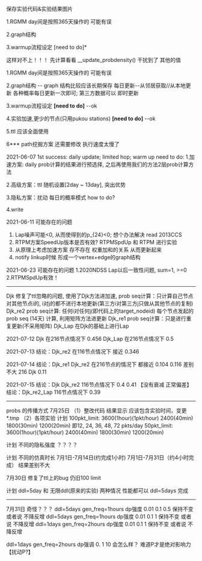 ﻿保存实验代码&实验结果图片

1.RGMM day间是按照365天操作的 可能有误

2.graph结构

3.warmup流程设定 [need to do]*

这样对不上！！！
先计算看看
__update_probdensity()
干扰到了 其他的值


1.RGMM day间是按照365天操作的 可能有误

2.graph结构 -- graph 结构比较应该长期保存
每日更新--从邻居获取//从本地更新
各种概率每日更新一次即可; 第三方数据可以 即时更新

3.warmup流程设定 **[need to do]** --ok

4.实验加速,更少的节点(只用pukou stations) **[need to do]** --ok

5.ttl 应该全面使用

6*** path挖掘方案 还需要修改 执行速度太慢了

2021-06-07
1st success: daily update; limited hop; warm up
need to do:
1.加速方案: daily prob计算的结果进行预选择, 之后再使用我们的方法2层prob计算方法

2.高级方案：ttl 随机设置[2day ~ 13day], 突出优势

3.隐私方案：扰动 每日的概率模式  how to do?

4.write


2021-06-11
可能存在的问题
1. Lap噪声可能<0, 从而使得到的p_{24}<0; 想个办法解决
read 2013CCS
2. RTPM方案SpeedUp版本是否有效? RTPMSpdUp 和 RTPM
进行实验
3. 从原理上考虑加速方案
存不存在 权重加和的关系 从而更新起来
4. notify linkup时候 形成一个vertex+edge的graph结构


2021-06-23
可能存在的问题
1.2020NDSS Lap以后一致性问题, sum=1, >=0
2.RTPMSpdUp有效！

*********************************************************
Djk 修复了ttl忽略的问题, 使用了Djk方法进加速, prob seq计算：只计算自己节点对其他节点i的, i对j的都不进行本地更新(第三方i对第三方j只做从其他节点的复制) 
Djk_re2 prob seq计算: 任何i对任何j(即代码上的target_nodeid) 每个节点发起的prob seq (14天) 计算, 利用矩阵方法进更新
Djk_re1 prob seq计算：只是进行重复更新(不采用矩阵)
Djk_Lap 在Djk的基础上进行Lap


2021-07-12
Djk 在216节点情况下 0.456
Djk_Lap 在216节点情况下 0.5


2021-07-13
结论：Djk_re2 在116节点情况下 接近 0.346

2021-07-14
结论：Djk_re1 Djk_re2 在216节点的情况下 都接近 0.104 0.116 差别不大
216 Djk 0.11

2021-07-15
结论：Djk Djk_re2 116节点情况下 0.4 0.41 【没有衰减 正常偏差】
结论：Djk_re2_Lap 116节点情况下 0.39



*********************************************************
probs 的传播方式
7月25日 （1）整改代码 结果显示 应该包含实验时间，变更*.tmp （2）各项实验
计划
100pkt_limit: 3600(1hour)(1pkt/hour) 2400(40min) 1800(30min) 1200(20min)
即12, 24, 36, 48, 72 pkts/day
50pkt_limit: 3600(1hour)(1pkt/hour) 2400(40min) 1800(30min) 1200(20min)

计划 不同的隐私强度 ？？？？

计划 不同的仿真时长 7月1日-7月14日(约完成1小时) 7月1日-7月31日（约4小时完成） 结果差别不大


7月30日
修复了ttl上的bug
仍旧100 limit

计划 ddl=5day 和 无限ddl(原来的实验) 两种情况 性能都可以
ddl=5days 完成

*********************************************************
7月31日
奇怪？？？
ddl=5days gen_freq=1hours dp强度 0.01 0.1 0.5 保持不变 或者说 不降反增
ddl=5days gen_freq=1hours dp强度 0.01 0.1 1 保持不变 或者说 不降反增
ddl=1days gen_freq=2hours dp强度 0.01 0.1 1 保持不变 或者说 不降反增

ddl=1days gen_freq=2hours dp强调 0. 1 10 会怎么样？
难道P才是绝对影响力【扰动P?】














